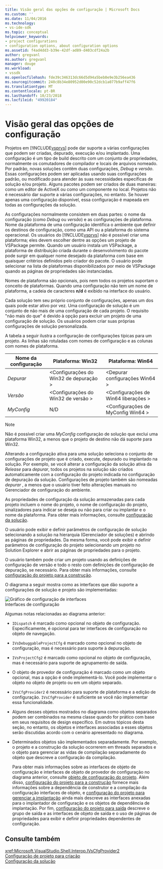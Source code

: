```yaml
---
title: Visão geral das opções de configuração | Microsoft Docs
ms.custom: ''
ms.date: 11/04/2016
ms.technology:
- vs-ide-sdk
ms.topic: conceptual
helpviewer_keywords:
- project configurations
- configuration options, about configuration options
ms.assetid: f4ad4dd3-b39e-42df-ad89-d403cdf24a2b
author: gregvanl
ms.author: gregvanl
manager: douge
ms.workload:
- vssdk
ms.openlocfilehash: fde39c346313dc66d5d94a5beb0e9e3b256ea436
ms.sourcegitcommit: 240c8b34e80952d00e90c52dcb1a077b9aff47f6
ms.translationtype: MT
ms.contentlocale: pt-BR
ms.lasthandoff: 10/23/2018
ms.locfileid: "49920184"
---
```

# <a name="configuration-options-overview"></a>Visão geral das opções de configuração
Projetos em [!INCLUDE[vsprvs](../../code-quality/includes/vsprvs_md.md)] pode dar suporte a várias configurações que podem ser criadas, depurado, execução e/ou implantado. Uma configuração é um tipo de build descrito com um conjunto de propriedades, normalmente os comutadores de compilador e locais de arquivos nomeado. Por padrão, novas soluções contêm duas configurações, *Debug* e *versão*. Essas configurações podem ser aplicadas usando suas configurações padrão, ou modificado para atender às suas necessidades específicas de solução e/ou projeto. Alguns pacotes podem ser criados de duas maneiras: como um editor de ActiveX ou como um componente no local. Projetos não é necessário dar suporte a várias configurações, no entanto. Se houver apenas uma configuração disponível, essa configuração é mapeada em todas as configurações da solução.  
  
 As configurações normalmente consistem em duas partes: o nome da configuração (como *Debug* ou *versão*) e as configurações de plataforma. Nome da plataforma de uma configuração identifica o ambiente que definir os destinos de configuração, como uma API ou a plataforma do sistema operacional. Os usuários do [!INCLUDE[vsprvs](../../code-quality/includes/vsprvs_md.md)] não é possível criar uma plataforma; eles devem escolher dentre as opções um projeto de VSPackage permite. Quando um usuário instala um VSPackage, a plataforma de distribuição criada durante o desenvolvimento do pacote pode surgir em qualquer nome desejado da plataforma com base em quaisquer critérios definidos pelo criador do pacote. O usuário pode selecionar na lista de plataformas disponibilizados por meio de VSPackage quando as páginas de propriedades são instanciadas.  
  
 Nomes de plataforma são opcionais, pois nem todos os projetos suportam o conceito de plataformas. Quando uma configuração não tem um nome de plataforma, a cadeia de caracteres **n/d** é exibido na interface do usuário.  
  
 Cada solução tem seu próprio conjunto de configurações, apenas um dos quais pode estar ativo por vez. Uma configuração de solução é um conjunto de não mais de uma configuração de cada projeto. O requisito "não mais do que" é devido à opção para excluir um projeto de uma configuração de solução. Os usuários podem criar suas próprias configurações de solução personalizada.  
  
 A tabela a seguir ilustra a configuração de configurações típicas para um projeto. As linhas são rotuladas com nomes de configuração e as colunas com nomes de plataforma.  
  
|Nome da configuração|Plataforma: Win32|Plataforma: Win64|  
|------------------------|----------------------|----------------------|  
|*Depurar*|\<Configurações do Win32 de depuração >|\<Depurar configurações Win64 >|  
|*Versão*|\<Configurações do Win32 de versão >|\<Configurações de Win64 liberações >|  
|*MyConfig*|N/D|\<Configurações de MyConfig Win64 >|  
  
> [!NOTE]
>  Não é possível criar uma *MyConfig* configuração de solução que exclui uma plataforma Win32, a menos que o projeto de destino não dá suporte para Win32.  
  
 Alterando a configuração ativa para uma solução seleciona o conjunto de configurações de projeto que é criado, execute, depurado ou implantado na solução. Por exemplo, se você alterar a configuração da solução ativa da *Release* para *depurar*, todos os projetos na solução são criados automaticamente com a configuração do projeto indicada no configuração de depuração da solução. Configurações de projeto também são nomeadas *depurar* , a menos que o usuário tiver feito alterações manuais no Gerenciador de configuração do ambiente.  
  
 As propriedades de configuração da solução armazenadas para cada projeto incluem o nome do projeto, o nome de configuração do projeto, sinalizadores para indicar se deseja ou não para criar ou implantar e o nome da plataforma. Para obter mais informações, consulte [configuração da solução](../../extensibility/internals/solution-configuration.md).  
  
 O usuário pode exibir e definir parâmetros de configuração de solução selecionando a solução na hierarquia (Gerenciador de soluções) e abrindo as páginas de propriedades. Da mesma forma, você pode exibir e definir parâmetros de configuração do projeto selecionando um projeto no Solution Explorer e abrir as páginas de propriedades para o projeto.  
  
 O usuário também pode criar um projeto usando as definições de configuração de versão e todo o resto com definições de configuração de depuração, se necessário. Para obter mais informações, consulte [configuração do projeto para a construção](../../extensibility/internals/project-configuration-for-building.md).  
  
 O diagrama a seguir mostra como as interfaces que dão suporte a configurações de solução e projeto são implementadas:  
  
 ![Gráfico de configuração de interfaces](../../extensibility/internals/media/vsconfiginterfaces.gif "vsConfigInterfaces")  
Interfaces de configuração  
  
 Algumas notas relacionadas ao diagrama anterior:  
  
- `IDispatch` é marcado como opcional no objeto de configuração. Especificamente, é opcional para ter interfaces de configuração no objeto de navegação.  
  
- `IVsDebuggableProjectCfg` é marcado como opcional no objeto de configuração, mas é necessário para suporte à depuração.  
  
- `IVsProjectCfg2` é marcado como opcional no objeto de configuração, mas é necessário para suporte de agrupamento de saída.  
  
- O objeto de provedor de configuração é marcado como um objeto opcional, mas a opção é onde implementá-lo. Você pode implementar o objeto no objeto de projeto ou em um objeto separado.  
  
- `IVsCfgProvider2` é necessário para suporte de plataforma e a edição de configuração. `IVsCfgProvider` é suficiente se você não implementar essa funcionalidade.  
  
- Alguns desses objetos mostrados no diagrama como objetos separados podem ser combinados na mesma classe quando for prático com base em seus requisitos de design específico. Em outros tópicos desta seção, no entanto, os objetos e interfaces associadas a esses objetos serão discutidas acordo com o cenário apresentado no diagrama.  
  
- Determinados objetos são implementados separadamente. Por exemplo, o projeto e a construção da solução ocorrerem em threads separados e o objeto para gerenciar as vidas de compilação separadamente do objeto que descreve a configuração da compilação.  
  
  Para obter mais informações sobre as interfaces de objeto de configuração e interfaces de objeto de provedor de configuração no diagrama anterior, consulte [objeto de configuração do projeto](../../extensibility/internals/project-configuration-object.md). Além disso, [configuração do projeto para a construção](../../extensibility/internals/project-configuration-for-building.md) fornece mais informações sobre a dependência de construtor e a compilação da configuração interfaces de objeto, e [configuração do projeto para gerenciar a implantação](../../extensibility/internals/project-configuration-for-managing-deployment.md) ainda mais descreve as interfaces anexadas para o implantador de configuração e os objetos de dependência de implantação. Por fim, [configuração do projeto para saída](../../extensibility/internals/project-configuration-for-output.md) descreve o grupo de saída e as interfaces de objeto de saída e o uso de páginas de propriedades para exibir e definir propriedades dependentes de configuração.  
  
## <a name="see-also"></a>Consulte também  
 <xref:Microsoft.VisualStudio.Shell.Interop.IVsCfgProvider2>   
 [Configuração de projeto para criação](../../extensibility/internals/project-configuration-for-building.md)   
 [Configuração da solução](../../extensibility/internals/solution-configuration.md)